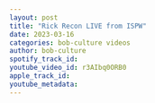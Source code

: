 ```yaml
---
layout: post
title: "Rick Recon LIVE from ISPW"
date: 2023-03-16
categories: bob-culture videos
author: bob-culture
spotify_track_id: 
youtube_video_id: r3AIbq0ORB0
apple_track_id: 
youtube_metadata: 
---
```

